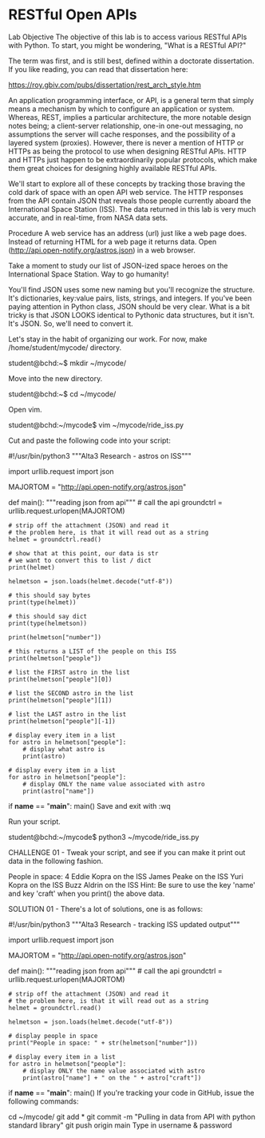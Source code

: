# RESTful Open APIs
Lab Objective
The objective of this lab is to access various RESTful APIs with Python. To start, you might be wondering, "What is a RESTful API?"

The term was first, and is still best, defined within a doctorate dissertation. If you like reading, you can read that dissertation here:

https://roy.gbiv.com/pubs/dissertation/rest_arch_style.htm

An application programming interface, or API, is a general term that simply means a mechanism by which to configure an application or system. Whereas, REST, implies a particular architecture, the more notable design notes being; a client-server relationship, one-in one-out messaging, no assumptions the server will cache responses, and the possibility of a layered system (proxies). However, there is never a mention of HTTP or HTTPs as being the protocol to use when designing RESTful APIs. HTTP and HTTPs just happen to be extraordinarily popular protocols, which make them great choices for designing highly available RESTful APIs.

We'll start to explore all of these concepts by tracking those braving the cold dark of space with an open API web service. The HTTP responses from the API contain JSON that reveals those people currently aboard the International Space Station (ISS). The data returned in this lab is very much accurate, and in real-time, from NASA data sets.

Procedure
A web service has an address (url) just like a web page does. Instead of returning HTML for a web page it returns data. Open (http://api.open-notify.org/astros.json) in a web browser.

Take a moment to study our list of JSON-ized space heroes on the International Space Station. Way to go humanity!

You'll find JSON uses some new naming but you'll recognize the structure. It's dictionaries, key:value pairs, lists, strings, and integers. If you've been paying attention in Python class, JSON should be very clear. What is a bit tricky is that JSON LOOKS identical to Pythonic data structures, but it isn't. It's JSON. So, we'll need to convert it.

Let's stay in the habit of organizing our work. For now, make /home/student/mycode/ directory.

student@bchd:~$ mkdir ~/mycode/

Move into the new directory.

student@bchd:~$ cd ~/mycode/

Open vim.

student@bchd:~/mycode$ vim ~/mycode/ride_iss.py

Cut and paste the following code into your script:


#!/usr/bin/python3
"""Alta3 Research - astros on ISS"""

import urllib.request
import json

MAJORTOM = "http://api.open-notify.org/astros.json"

def main():
    """reading json from api"""
    # call the api
    groundctrl = urllib.request.urlopen(MAJORTOM)

    # strip off the attachment (JSON) and read it
    # the problem here, is that it will read out as a string
    helmet = groundctrl.read()

    # show that at this point, our data is str
    # we want to convert this to list / dict
    print(helmet)

    helmetson = json.loads(helmet.decode("utf-8"))

    # this should say bytes
    print(type(helmet))

    # this should say dict
    print(type(helmetson))

    print(helmetson["number"])

    # this returns a LIST of the people on this ISS
    print(helmetson["people"])

    # list the FIRST astro in the list
    print(helmetson["people"][0])

    # list the SECOND astro in the list
    print(helmetson["people"][1])

    # list the LAST astro in the list
    print(helmetson["people"][-1])

    # display every item in a list
    for astro in helmetson["people"]:
        # display what astro is
        print(astro)

    # display every item in a list
    for astro in helmetson["people"]:
        # display ONLY the name value associated with astro
        print(astro["name"])

if __name__ == "__main__":
    main()
Save and exit with :wq

Run your script.

student@bchd:~/mycode$ python3 ~/mycode/ride_iss.py

CHALLENGE 01 - Tweak your script, and see if you can make it print out data in the following fashion.


People in space: 4
Eddie Kopra on the ISS
James Peake on the ISS
Yuri Kopra on the ISS
Buzz Aldrin on the ISS
Hint: Be sure to use the key 'name' and key 'craft' when you print() the above data.

SOLUTION 01 - There's a lot of solutions, one is as follows:


#!/usr/bin/python3
"""Alta3 Research - tracking ISS updated output"""

import urllib.request
import json

MAJORTOM = "http://api.open-notify.org/astros.json"

def main():
    """reading json from api"""
    # call the api
    groundctrl = urllib.request.urlopen(MAJORTOM)

    # strip off the attachment (JSON) and read it
    # the problem here, is that it will read out as a string
    helmet = groundctrl.read()

    helmetson = json.loads(helmet.decode("utf-8"))

    # display people in space
    print("People in space: " + str(helmetson["number"]))

    # display every item in a list
    for astro in helmetson["people"]:
        # display ONLY the name value associated with astro
        print(astro["name"] + " on the " + astro["craft"])

if __name__ == "__main__":
    main()
If you're tracking your code in GitHub, issue the following commands:

cd ~/mycode/
git add *
git commit -m "Pulling in data from API with python standard library"
git push origin main
Type in username & password


